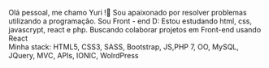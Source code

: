 Olá pessoal, me chamo Yuri !👋 Sou apaixonado por resolver problemas utilizando a
programação. Sou Front - end D: Estou estudando html, css, javascrypt, react e php. Buscando colaborar
projetos em Front-end usando React <br/>
Minha stack: HTML5, CSS3, SASS, Bootstrap, JS,PHP 7, OO, MySQL, JQuery, MVC, APIs, IONIC, WolrdPress <br/>
